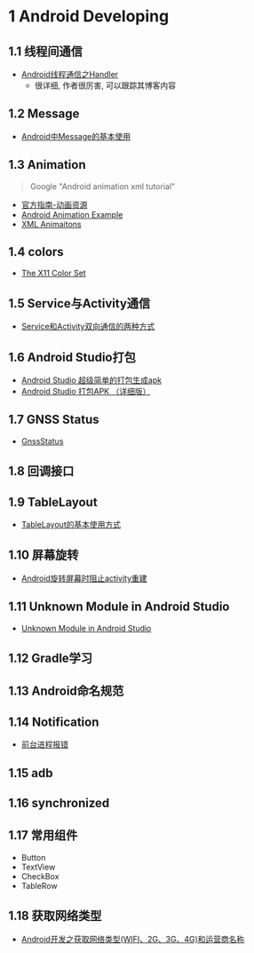 # 1 Android Developing

## 1.1 线程间通信

- [Android线程通信之Handler](https://blog.csdn.net/xiao_nian/article/details/81011361?spm=1001.2014.3001.5506)
    - 很详细, 作者很厉害, 可以跟踪其博客内容
    
## 1.2 Message

- [Android中Message的基本使用](https://blog.csdn.net/weixin_43778720/article/details/88072118)

## 1.3 Animation

>
> Google "Android animation xml tutorial"
> 

- [官方指南-动画资源](https://developer.android.com/guide/topics/resources/animation-resource#Property)
- [Android Animation Example](https://www.digitalocean.com/community/tutorials/android-animation-example)
- [XML Animaitons](https://www.raywenderlich.com/books/android-animations-by-tutorials/v1.0/chapters/3-xml-animations)

## 1.4 colors

- [The X11 Color Set](http://cng.seas.rochester.edu/CNG/docs/x11color.html)

## 1.5 Service与Activity通信

- [Service和Activity双向通信的两种方式](https://github.com/gitEkko/MyApplication)

## 1.6 Android Studio打包

- [Android Studio 超级简单的打包生成apk](https://blog.csdn.net/woaichimahua/article/details/54427528)
- [Android Studio 打包APK （详细版）](https://blog.csdn.net/qq_38436214/article/details/112288954)

## 1.7 GNSS Status

- [GnssStatus](https://developer.android.com/reference/android/location/GnssStatus)

## 1.8 回调接口

## 1.9 TableLayout

- [TableLayout的基本使用方式](https://blog.csdn.net/BASIC_DU/article/details/73441167)

## 1.10 屏幕旋转

- [Android旋转屏幕时阻止activity重建](https://blog.csdn.net/u011421608/article/details/50883665)

## 1.11 Unknown Module in Android Studio

- [Unknown Module in Android Studio](https://stackoverflow.com/questions/71769500/unknown-module-in-android-studio)

## 1.12 Gradle学习

## 1.13 Android命名规范

## 1.14 Notification

- [前台进程报错](https://blog.csdn.net/shulianghan/article/details/115529328)

## 1.15 adb

## 1.16 synchronized

## 1.17 常用组件

- Button
- TextView
- CheckBox
- TableRow

## 1.18 获取网络类型

- [Android开发之获取网络类型(WIFI、2G、3G、4G)和运营商名称](https://blog.csdn.net/qq_16240393/article/details/72628187)
